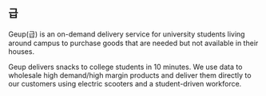 ## 급

Geup(급) is an on-demand delivery service for university students living around campus to purchase goods that are needed but not available in their houses.

Geup delivers snacks to college students in 10 minutes. We use data to wholesale high demand/high margin products and deliver them directly to our customers using electric scooters and a student-driven workforce.
